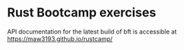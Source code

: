 # Rust Bootcamp exercises

API documentation for the latest build of bft is accessible at https://maw3193.github.io/rustcamp/
